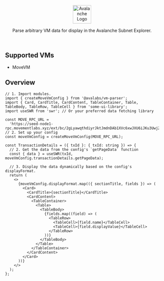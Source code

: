 <br/>

<p align="center">
  <a href="https://subnets.avax.network/">
      <picture>
        <img alt="Avalanche Logo" src="https://github.com/ava-labs/public-avalanche-sdks/tree/main/packages/vm-parser/src/assets/Avalanche_Horizontal_White.svg" width="auto" height="60">
      </picture>
</a>
</p>

<p align="center">
  Parse arbitrary VM data for display in the Avalanche Subnet Explorer.
<p>

<br>

## Supported VMs

- MoveVM

## Overview

```tsx
// 1. Import modules.
import { createMoveVmConfig } from '@avalabs/vm-parser';
import { Card, CardTitle, CardContent, TableContainer, Table, TableBody, TableRow, TableCell } from 'some-ui-library';
import useSWR from 'swr'; // Or your preferred data fetching library

const MOVE_RPC_URL =
  'https://seed-node1-rpc.movementlabs.xyz/ext/bc/2gLyawqthdiyrJktJmdnDAb1XVc6xwJXU6iJKu3Uwj21F2mXAK/rpc';
// 2. Set up your config
const moveVmConfig = createMoveVmConfig(MOVE_RPC_URL);

const TransactionDetails = ({ txId }: { txId: string }) => {
  // 2. Get the data from the config's `getPageData` function
  const { data } = useSWR(txId, moveVmConfig.transactionDetails.getPageData);

  // 3. Display the data dynamically based on the config's displayFormat.
  return (
    <>
      {moveVmConfig.displayFormat.map(({ sectionTitle, fields }) => (
        <Card>
          <CardTitle>{sectionTitle}</CardTitle>
          <CardContent>
            <TableContainer>
              <Table>
                <TableBody>
                  {fields.map((field) => (
                    <TableRow>
                      <TableCell>{field.name}</TableCell>
                      <TableCell>{field.displayValue}</TableCell>
                    </TableRow>
                  ))}
                </TableBody>
              </Table>
            </TableContainer>
          </CardContent>
        </Card>
      ))}
    </>
  );
};
```
